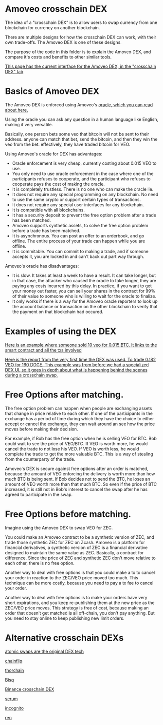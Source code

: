 Amoveo crosschain DEX
===============

The idea of a "crosschain DEX" is to allow users to swap currency from one blockchain for currency on another blockchain.

There are multiple designs for how the crosschain DEX can work, with their own trade-offs. The Amoveo DEX is one of these designs.

The purpose of the code in this folder is to explain the Amoveo DEX, and compare it's costs and benefits to other similar tools.

[This page has the current interface for the Amoveo DEX, in the "crosschain DEX" tab](http://159.89.87.58:8080/wallet.html)

Basics of Amoveo DEX
============

The Amoveo DEX is enforced using Amoveo's [oracle, which you can read about here.](../design/oracle.md)

Using the oracle you can ask any question in a human language like English, making it very versatile.

Basically, one person bets some veo that bitcoin will not be sent to their address. anyone can match that bet, send the bitcoin, and then they win the veo from the bet. effectively, they have traded bitcoin for VEO.

Using Amoveo's oracle for DEX has advantages:

* Oracle enforcement is very cheap, currently costing about 0.015 VEO to use.
* You only need to use oracle enforcement in the case where one of the participants refuses to cooperate, and the participant who refuses to cooperate pays the cost of making the oracle. 
* It is completely trustless. There is no one who can make the oracle lie.
* It does not require any special programming on any blockchain. No need to use the same crypto or support certain types of transactions.
* It does not require any special user interfaces for any blockchain.
* It is compatible with all blockchains.
* It has a security deposit to prevent the free option problem after a trade has been matched.
* Amoveo supports synthetic assets, to solve the free option problem before a trade has been matched.
* It is asynchronous. You can post an offer to an orderbook, and go offline. The entire process of your trade can happen while you are offline.
* It is commitable. You can commit to making a trade, and if someone accepts it, you are locked in and can't back out part way through.

Amoveo's oracle has disadvantages:

* It is slow. It takes at least a week to have a result. It can take longer, but in that case, the attacker who caused the oracle to take longer, they are paying any costs incurred by this delay. In practice, if you want to get your money out faster, you can sell your shares in the contract for 99% of their value to someone who is willing to wait for the oracle to finalize.
* It only works if there is a way for the Amoveo oracle reporters to look up the account balance or transaction on the other blockchain to verify that the payment on that blockchain had occured.

Examples of using the DEX
=========

[Here is an example where someone sold 10 veo for 0.015 BTC. It links to the smart contract and all the txs involved](../blog_posts/DEX_7_feb_2021.md)

[Here is the report from the very first time the DEX was used. To trade 0.182 VEO for 160 DOGE. This example was from before we had a specialized DEX UI, so it goes in depth about what is happening behind the scenes during a crosschain swap.](../blog_posts/DEX_feb_2021.md)

Free Options after matching.
=========

The free option problem can happen when people are exchanging assets that change in price relative to each other. If one of the participants in the exchange has a period of time during which they have the choice to either accept or cancel the exchange, they can wait around an see how the price moves before making their decision.

For example, if Bob has the free option when he is selling VEO for BTC. Bob could wait to see the price of VEO/BTC. If VEO is worth more, he would cancel the trade to not lose his VEO. If VEO is worth less, he would complete the trade to get the more valuable BTC. This is a way of stealing from the counterparty of the trade.

Amoveo's DEX is secure against free options after an order is matched, because the amount of VEO enforcing the delivery is worth more than how much BTC is being sent. If Bob decides not to send the BTC, he loses an amount of VEO worth more than that much BTC. So even if the price of BTC increased, it is still not in Bob's interest to cancel the swap after he has agreed to participate in the swap.

Free Options before matching.
==========

Imagine using the Amoveo DEX to swap VEO for ZEC.

You could make an Amoveo contract to be a synthetic version of ZEC, and trade those synthetic ZEC for ZEC on Zcash.
Amoveo is a platform for financial derivatives, a synthetic version of ZEC is a financial derivative designed to maintain the same value as ZEC. Basically, a contract for difference.
Since the price of ZEC and synthetic ZEC don't move relative to each other, there is no free option.

Another way to deal with free options is that you could make a tx to cancel your order in reaction to the ZEC/VEO price moved too much. This technique can be more costly, because you need to pay a tx fee to cancel your order.

Another way to deal with free options is to make your orders have very short expirations, and you keep re-publishing them at the new price as the ZEC/VEO price moves. This strategy is free of cost, because making an order that doesn't get matched is all off-chain, you don't pay anything. But you need to stay online to keep publishing new limit orders.

Alternative crosschain DEXs
=========

[atomic swaps are the original DEX tech](atomic_swap.md)

[chainflip](chainflip.md)

[thorchain](thorchain.md)

[Bisq](bisq.md)

[Binance crosschain DEX](binance.md)

[serum](serum.md)

[incognito](incognito.md)

[ren](ren.md)
